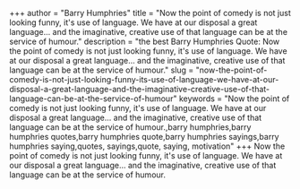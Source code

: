 +++
author = "Barry Humphries"
title = "Now the point of comedy is not just looking funny, it's use of language. We have at our disposal a great language... and the imaginative, creative use of that language can be at the service of humour."
description = "the best Barry Humphries Quote: Now the point of comedy is not just looking funny, it's use of language. We have at our disposal a great language... and the imaginative, creative use of that language can be at the service of humour."
slug = "now-the-point-of-comedy-is-not-just-looking-funny-its-use-of-language-we-have-at-our-disposal-a-great-language-and-the-imaginative-creative-use-of-that-language-can-be-at-the-service-of-humour"
keywords = "Now the point of comedy is not just looking funny, it's use of language. We have at our disposal a great language... and the imaginative, creative use of that language can be at the service of humour.,barry humphries,barry humphries quotes,barry humphries quote,barry humphries sayings,barry humphries saying,quotes, sayings,quote, saying, motivation"
+++
Now the point of comedy is not just looking funny, it's use of language. We have at our disposal a great language... and the imaginative, creative use of that language can be at the service of humour.
